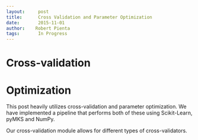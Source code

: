 ```yaml
---
layout:     post
title:      Cross Validation and Parameter Optimization 
date:       2015-11-01 
author:    Robert Pienta 
tags: 		In Progress
--- 
```

<!-- Start Writing Below in Markdown -->


# Cross-validation


# Optimization
This post heavily utilizes cross-validation and parameter optimization. 
We have implemented a pipeline that performs both of these using Scikit-Learn, pyMKS and NumPy.

Our cross-validation module allows for different types of cross-validators.

